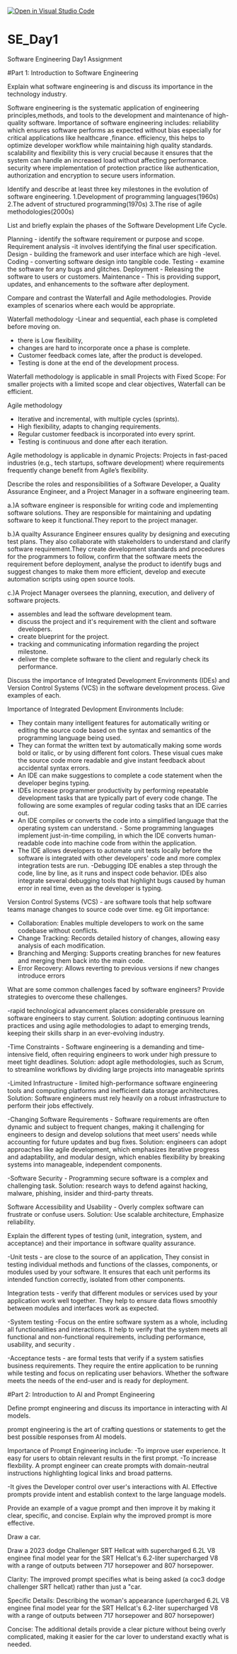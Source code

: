 [![Open in Visual Studio Code](https://classroom.github.com/assets/open-in-vscode-2e0aaae1b6195c2367325f4f02e2d04e9abb55f0b24a779b69b11b9e10269abc.svg)](https://classroom.github.com/online_ide?assignment_repo_id=18377828&assignment_repo_type=AssignmentRepo)
# SE_Day1
Software Engineering Day1 Assignment

#Part 1: Introduction to Software Engineering

Explain what software engineering is and discuss its importance in the technology industry.

Software engineering is the systematic application of engineering principles,methods, and tools to the development and maintenance of high-quality software.
Importance of software engineering includes:
reliability which ensures software performs as expected without bias especially for critical applications like healthcare ,finance. 
efficiency, this helps to optimize developer workflow while maintaining high quality standards.
 scalability and flexibility this is very crucial because it ensures that the system can handle an increased load without affecting performance.
 security where implementation of protection practice like authentication, authorization and encryption to secure users information.
 
Identify and describe at least three key milestones in the evolution of software engineering.
1.Development of programming languages(1960s)  2.The advent of structured programming(1970s)  3.The rise of agile methodologies(2000s)

List and briefly explain the phases of the Software Development Life Cycle.

Planning - identify the software requirement or purpose and scope.
Requirement analysis -it involves identifying the final user specification. 
Design - building the framework and user interface which are high -level. 
Coding - converting software design into tangible code.
Testing - examine the software for any bugs and glitches.
Deployment - Releasing the software to users or customers.
Maintenance - This is providing support, updates, and enhancements to the software after deployment.


Compare and contrast the Waterfall and Agile methodologies. Provide examples of scenarios where each would be appropriate.

Waterfall methodology
-Linear and sequential, each phase is completed before moving on. 
- there is Low flexibility,
- changes are hard to incorporate once a phase is complete.
- Customer feedback comes late, after the product is developed.
- Testing is done at the end of the development process.

Waterfall methodology is applicable in small Projects with Fixed Scope: For smaller projects with a limited scope and clear objectives, Waterfall can be efficient.

Agile methodology
- Iterative and incremental, with multiple cycles (sprints). 
- High flexibility, adapts to changing requirements. 
- Regular customer feedback is incorporated into every sprint. 
- Testing is continuous and done after each iteration.

Agile methodology is applicable in dynamic Projects: Projects in fast-paced industries (e.g., tech startups, software development) where requirements frequently change benefit from Agile’s flexibility.


Describe the roles and responsibilities of a Software Developer, a Quality Assurance Engineer, and a Project Manager in a software engineering team.

a.)A software engineer is responsible for writing code and implementing software solutions. They are responsible for maintaining and updating software to keep it functional.They report to the project manager.

b.)A quailty Assurance Engineer ensures quality by designing and executing test plans. They also collaborate with stakeholders to understand and clarify software requirement.They create development standards and procedures for the programmers to follow, confirm that the software meets the requirement before deployment, analyse the product to identify bugs and suggest changes to make them more efficient, develop and execute automation scripts using open source tools.

c.)A Project Manager oversees the planning, execution, and delivery of software projects.
 - assembles and lead the software development team.
 - discuss the project and it's requirement with the client and software developers.
 - create blueprint for the project.
 - tracking and communicating information regarding the project milestone.
 - deliver the complete software to the client and regularly check its performance.


Discuss the importance of Integrated Development Environments (IDEs) and Version Control Systems (VCS) in the software development process. Give examples of each.

Importance of Integrated Devlopment Environments Include:

 - They contain many intelligent features for automatically writing or editing the source code based on the syntax and semantics of the programming language being used.
 - They can format the written text by automatically making some words bold or italic, or by using different font colors. These visual cues make the source code more readable and give instant feedback about accidental syntax errors.
- An IDE can make suggestions to complete a code statement when the developer begins typing.
- IDEs increase programmer productivity by performing repeatable development tasks that are typically part of every code change. The following are some examples of regular coding tasks that an IDE carries out.
- An IDE compiles or converts the code into a simplified language that the operating system can understand. - Some programming languages implement just-in-time compiling, in which the IDE converts human-readable code into machine code from within the application.
- The IDE allows developers to automate unit tests locally before the software is integrated with other developers' code and more complex integration tests are run.
-Debugging IDE enables a step through the code, line by line, as it runs and inspect code behavior. IDEs also integrate several debugging tools that highlight bugs caused by human error in real time, even as the developer is typing.

Version Control Systems (VCS) - are software tools that help software teams manage changes to source code over time. eg Git
importance:
- Collaboration: Enables multiple developers to work on the same codebase without conflicts.
- Change Tracking: Records detailed history of changes, allowing easy analysis of each modification. 
- Branching and Merging: Supports creating branches for new features and merging them back into the main code.
- Error Recovery: Allows reverting to previous versions if new changes introduce errors

What are some common challenges faced by software engineers? Provide strategies to overcome these challenges.

-rapid technological advancement places considerable pressure on software engineers to stay current.
 Solution: adopting continuous learning practices and using agile methodologies to adapt to emerging trends, keeping their skills sharp in an ever-evolving industry. 
 
-Time Constraints - Software engineering is a demanding and time-intensive field, often requiring engineers to work under high pressure to meet tight deadlines.
 Solution: adopt agile methodologies, such as Scrum, to streamline workflows by dividing large projects into manageable sprints 
 
-Limited Infrastructure - limited high-performance software engineering tools and computing platforms and inefficient data storage architectures. 
 Solution: Software engineers must rely heavily on a robust infrastructure to perform their jobs effectively.
 
-Changing Software Requirements - Software requirements are often dynamic and subject to frequent changes, making it challenging for engineers to design and develop solutions that meet users' needs while accounting for future updates and bug fixes. 
Solution: engineers can adopt approaches like agile development, which emphasizes iterative progress and adaptability, and modular design, which enables flexibility by breaking systems into manageable, independent components.

-Software Security - Programming secure software is a complex and challenging task. 
Solution: research ways to defend against hacking, malware, phishing, insider and third-party threats.

Software Accessibility and Usability - Overly complex software can frustrate or confuse users. 
Solution: Use scalable architecture, Emphasize reliability.

Explain the different types of testing (unit, integration, system, and acceptance) and their importance in software quality assurance.

-Unit tests - are close to the source of an application, They consist in testing individual methods and functions of the classes, components, or modules used by your software. 
It ensures that each unit performs its intended function correctly, isolated from other components.

 Integration tests - verify that different modules or services used by your application work well together.
 They help to ensure data flows smoothly between modules and interfaces work as expected.
 
 -System testing -Focus on the entire software system as a whole, including all functionalities and interactions.
 It help to verify that the system meets all functional and non-functional requirements, including performance, usability, and security .
 
-Acceptance tests - are formal tests that verify if a system satisfies business requirements. They require the entire application to be running while testing and focus on replicating user behaviors. 
 Whether the software meets the needs of the end-user and is ready for deployment.


#Part 2: Introduction to AI and Prompt Engineering


Define prompt engineering and discuss its importance in interacting with AI models.

prompt engineering is the art of crafting questions or statements to get the best possible responses from AI models.

Importance of Prompt Engineering include:
-To improve user experience. It easy for users to obtain relevant results in the first prompt.
-To increase flexbility. A prompt engineer can create prompts with domain-neutral instructions highlighting logical links and broad patterns.

-It gives the Developer control over user's interactions with AI. Effective prompts provide intent and establish context to the large language models.



Provide an example of a vague prompt and then improve it by making it clear, specific, and concise. Explain why the improved prompt is more effective.

Draw a car.


Draw a 2023 dodge Challenger SRT Hellcat with supercharged 6.2L  V8 enginee final model year for the SRT Hellcat's 6.2-liter supercharged V8 with a range of outputs between 717 horsepower and 807 horsepower.

Clarity: The improved prompt specifies what is being asked (a coc3 dodge challenger SRT hellcat) rather than just a "car.

Specific Details: Describing the woman's appearance (upercharged 6.2L  V8 enginee final model year for the SRT Hellcat's 6.2-liter supercharged V8 with a range of outputs between 717 horsepower and 807 horsepower) 

Concise: The additional details provide a clear picture without being overly complicated, making it easier for the car lover to understand exactly what is needed.
